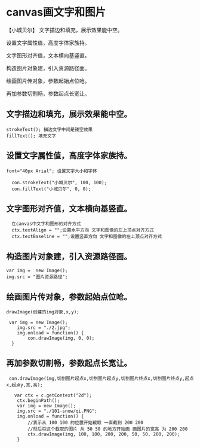 # canvas画文字和图片
【小城贝尔】
文字描边和填充，展示效果能中空。

设置文字属性值，高度字体家族持。

文字图形对齐值，文本横向基竖直。

构造图片对象建，引入资源路径面。

绘画图片传对象，参数起始点位呛。

再加参数切割畅，参数起点长宽让。
## 文字描边和填充，展示效果能中空。
    strokeText(); 描边文字中间是镂空效果
    fillText(); 填充文字
## 设置文字属性值，高度字体家族持。
    font="40px Arial"; 设置文字大小和字体

      con.strokeText("小城贝尔", 100, 100);
      con.fillText("小城贝尔", 0, 0);
## 文字图形对齐值，文本横向基竖直。
      在canvas中文字和图形的对齐方式
      ctx.textAlign = "";设置水平方向 文字和图像的左上顶点对齐方式
      ctx.textBaseline = "";设置竖直方向 文字和图像的左上顶点对齐方式
## 构造图片对象建，引入资源路径面。
    var img =  new Image();
    img.src = "图片资源路径";
## 绘画图片传对象，参数起始点位呛。
    drawImage(创建的img对象,x,y);

     var img = new Image();
        img.src = "./2.jpg";
        img.onload = function() {
            con.drawImage(img, 0, 0);
      }
## 再加参数切割畅，参数起点长宽让。
     con.drawImage(img,切割图片起点x,切割图片起点y,切割图片终点x,切割图片终点y,起点x,起点y,宽,高);

       var ctx = c.getContext("2d");
        ctx.beginPath();
        var img = new Image();
        img.src = "./101-snow/qi.PNG";
        img.onload = function() {
            //表示从 100 100 的位置开始截取 一直截到 200 200 
            //然后将这个截取的图片 从 50 50 的地方开始画 画图片的宽高 为 200 200
            ctx.drawImage(img, 100, 100, 200, 200, 50, 50, 200, 200);
        }
